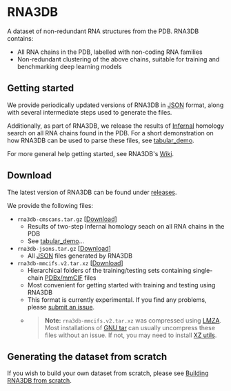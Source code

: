 # RNA3DB

A dataset of non-redundant RNA structures from the PDB. RNA3DB contains:
- All RNA chains in the PDB, labelled with non-coding RNA families
- Non-redundant clustering of the above chains, suitable for training and benchmarking deep learning models

## Getting started
We provide periodically updated versions of RNA3DB in [JSON](https://en.wikipedia.org/wiki/JSON) format, along with several intermediate steps used to generate the files.

Additionally, as part of RNA3DB, we release the results of [Infernal](http://eddylab.org/infernal/) homology search on all RNA chains found in the PDB. For a short demonstration on how RNA3DB can be used to parse these files, see [tabular_demo](notebooks/tabular_demo.ipynb).

For more general help getting started, see RNA3DB's [Wiki](https://github.com/marcellszi/rna3db/wiki).

## Download
The latest version of RNA3DB can be found under [releases](https://github.com/marcellszi/rna3db/releases/latest/).

We provide the following files: 
- `rna3db-cmscans.tar.gz` [[Download](https://github.com/marcellszi/rna3db/releases/download/incremental-update/rna3db-cmscans.tar.gz)]
    - Results of two-step Infernal homology seach on all RNA chains in the PDB
    - See [tabular_demo](notebooks/tabular_demo.ipynb)...
- `rna3db-jsons.tar.gz` [[Download](https://github.com/marcellszi/rna3db/releases/download/incremental-update/rna3db-jsons.tar.gz)]
    - All [JSON](https://en.wikipedia.org/wiki/JSON) files generated by RNA3DB
- `rna3db-mmcifs.v2.tar.xz` [[Download](https://github.com/marcellszi/rna3db/releases/download/incremental-update/rna3db-mmcifs.v2.tar.xz)]
    - Hierarchical folders of the training/testing sets containing single-chain [PDBx/mmCIF](https://en.wikipedia.org/wiki/Macromolecular_Crystallographic_Information_File) files 
    - Most convenient for getting started with training and testing using RNA3DB
    - This format is currently experimental. If you find any problems, please [submit an issue](https://github.com/marcellszi/rna3db/issues).
    - > **Note:** `rna3db-mmcifs.v2.tar.xz` was compressed using [LMZA](https://en.wikipedia.org/wiki/Lempel%E2%80%93Ziv%E2%80%93Markov_chain_algorithm). Most installations of [GNU tar](https://www.gnu.org/software/tar/) can usually uncompress these files without an issue. If not, you may need to install [XZ utils](https://xz.tukaani.org/xz-utils/).

## Generating the dataset from scratch
If you wish to build your own dataset from scratch, please see [Building RNA3DB from scratch](https://github.com/marcellszi/rna3db/wiki/Building-RNA3DB-from-scratch).
